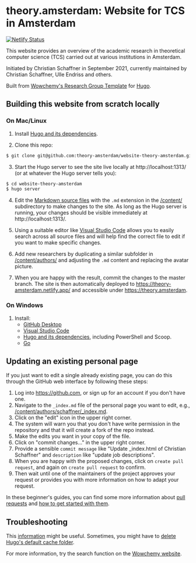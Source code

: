 # theory.amsterdam: Website for TCS in Amsterdam
[![Netlify Status](https://api.netlify.com/api/v1/badges/af68c57e-db12-4d28-8383-410f5b7c9981/deploy-status)](https://app.netlify.com/sites/theory-amsterdam/deploys)

This website provides an overview of the academic research in theoretical computer science (TCS) carried out at various institutions in Amsterdam.

Initiated by Christian Schaffner in September 2021, currently maintained by Christian Schaffner, Ulle Endriss and others.

Built from [Wowchemy's Research Group Template](https://github.com/wowchemy/starter-hugo-research-group) for [Hugo](https://github.com/gohugoio/hugo).

## Building this website from scratch locally

### On Mac/Linux

1. Install [Hugo and its dependencies](https://wowchemy.com/docs/getting-started/install-hugo-extended/).

2. Clone this repo:

```bash
$ git clone git@github.com:theory-amsterdam/website-theory-amsterdam.git
```

3. Start the Hugo server to see the site live locally at http://localhost:1313/ (or at whatever the Hugo server tells you):

```bash
$ cd website-theory-amsterdam
$ hugo server
```

4. Edit the [Markdown source files](https://wowchemy.com/docs/content/writing-markdown-latex/) with the `.md` extension in the [/content/](/content) subdirectory to make changes to the site. As long as the Hugo server is running, your changes should be visible immediately at http://localhost:1313/.

5. Using a suitable editor like [Visual Studio Code](https://code.visualstudio.com/) allows you to easily search across all source files and will help find the correct file to edit if you want to make specific changes.

6. Add new researchers by duplicating a similar subfolder in [/content/authors/](/content/authors) and adjusting the `.md` content and replacing the avatar picture.

7. When you are happy with the result, commit the changes to the master branch. The site is then automatically deployed to https://theory-amsterdam.netlify.app/ and accessible under https://theory.amsterdam.

### On Windows

1. Install:
   - [GitHub Desktop](https://desktop.github.com/)
   - [Visual Studio Code](https://code.visualstudio.com/)
   - [Hugo and its dependencies](https://wowchemy.com/docs/getting-started/install-hugo-extended/#windows), including PowerShell and Scoop.
   - [Go](https://go.dev/doc/install)

## Updating an existing personal page

If you just want to edit a single already existing page, you can do this through the GitHub web interface by following these steps:

1. Log into https://github.com, or sign up for an account if you don't have one.
2. Navigate to the `_index.md` file of the personal page you want to edit, e.g., [/content/authors/schaffner/_index.md](/content/authors/schaffner/_index.md).
3. Click on the "edit" icon in the upper right corner.
4. The system will warn you that you don't have write permission in the repository and that it will create a fork of the repo instead.
5. Make the edits you want in your copy of the file.
6. Click on "commit changes..." in the upper right corner.
7. Provide a sensible `commit message` like "Update _index.html of Christian Schaffner" and `description` like "update job descriptions".
8. When you are happy with the proposed changes, click on `create pull request`, and again on `create pull request` to confirm.
9. Then wait until one of the maintainers of the project approves your request or provides you with more information on how to adapt your request.

In these beginner's guides, you can find some more information about [pull requests](https://www.howtogeek.com/devops/what-are-git-pull-requests-and-how-do-you-use-them/) and [how to get started with them](https://github.blog/developer-skills/github/beginners-guide-to-github-creating-a-pull-request/).


## Troubleshooting

This [information](https://wowchemy.com/docs/hugo-tutorials/troubleshooting/) might be useful. Sometimes, you might have to [delete Hugo's default cache folder](https://wowchemy.com/docs/hugo-tutorials/troubleshooting/#error-failed-to-resolve-output-format).

For more information, try the search function on the [Wowchemy website](https://wowchemy.com/).
